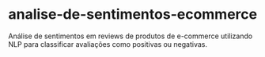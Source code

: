 # analise-de-sentimentos-ecommerce
Análise de sentimentos em reviews de produtos de e-commerce utilizando NLP para classificar avaliações como positivas ou negativas.
